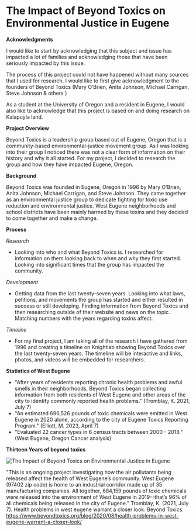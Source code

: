 
# The Impact of Beyond Toxics on Environmental Justice in Eugene

**Acknowledgments**

I would like to start by acknowledging that this subject and issue has impacted a lot of families and acknowledging those that have been seriously impacted by this issue.

The process of this project could not have happened without many sources that I used for research. I would like to first give acknowledgment to the founders of Beyond Toxics (Mary O’Brien, Anita Johnson, Michael Carrigan, Steve Johnson & others ) 

As a student at the University of Oregon and a resident in Eugene, I would also like to acknowledge that this project is based on and doing research on Kalapuyla land.

**Project Overview**

Beyond Toxics is a leadership group based out of Eugene, Oregon that is a community-based environmental-justice movement group. As I was looking into their group I noticed there was not a clear form of information on their history and why it all started. For my project, I decided to research the group and how they have impacted Eugene, Oregon. 

**Background**

Beyond Toxics was founded in Eugene, Oregon in 1996 by Mary O’Brien, Anita Johnson, Michael Carrigan, and Steve Johnson. They came together as an environmental justice group to dedicate fighting for toxic use reduction and environmental justice. West Eugene neighborhoods and school districts have been mainly harmed by these toxins and they decided to come together and make a change. 

**Process**

*Research*
- Looking into who and what Beyond Toxics is. I researched for information on them looking back to when and why they first started. Looking into significant times that the group has impacted the community. 

*Development*
- Getting data from the last twenty-seven years. Looking into what laws, petitions, and movements the group has started and either resulted in success or still developing. Finding information from Beyond Toxics and then researching outside of their website and news on the topic. Matching numbers with the years regarding toxins affect. 

*Timeline*
- For my final project, I am taking all of the research I have gathered from 1996 and creating a timeline on Knightlab showing Beyond Toxics over the last twenty-seven years. The timeline will be interactive and links, photos, and videos will be embedded for researchers. 

**Statistics of West Eugene**

- "After years of residents reporting chronic health problems and awful smells in their neighborhoods, Beyond Toxics began collecting information from both residents of West Eugene and other areas of the city to identify commonly reported health problems."
(Tromblay, K. 2021, July 7)
- "An estimated 696,526 pounds of toxic chemicals were emitted in West Eugene in 2020 alone, according to the city of Eugene Toxics Reporting Program."
(Elliott, M. 2023, April 7)
- "Evaluated 22 cancer types in 6 census tracts between 2000 - 2018."
(West Eugene, Oregon Cancer analysis)

**Thirteen Years of beyond toxics**


![The Impact of Beyond Toxics on Environmental Justice in Eugene](https://github.com/eng470-s23/jamieoconnell/assets/129902759/7ed1771a-6369-4adf-9832-037da8991eac)

"This is an ongoing project investigating how the air pollutants being released affect the health of West Eugene’s community. West Eugene (97402 zip code) is home to an industrial corridor made up of 35 manufacturing companies. All together, 684,159 pounds of toxic chemicals were released into the environment of West Eugene in 2019--that’s 96% of all chemicals being released in the city of Eugene." Tromblay, K. (2021, July 7). Health problems in west eugene warrant a closer look. Beyond Toxics. https://www.beyondtoxics.org/blog/2020/08/health-problems-in-west-eugene-warrant-a-closer-look/

